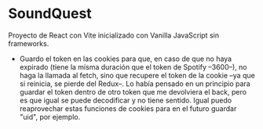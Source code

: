# SoundQuest

Proyecto de React con Vite inicializado con Vanilla JavaScript sin frameworks.

- Guardo el token en las cookies para que, en caso de que no haya expirado (tiene la misma duración que el token de Spotify –3600–), no haga la llamada al fetch, sino que recupere el token de la cookie –ya que si reinicia, se pierde del Redux–. Lo había pensado en un principio para guardar el token dentro de otro token que me devolviera el back, pero es que igual se puede decodificar y no tiene sentido. Igual puedo reaprovechar estas funciones de cookies para en el futuro guardar "uid", por ejemplo.